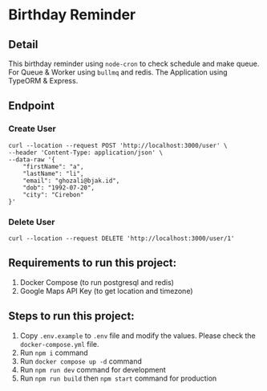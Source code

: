 # Birthday Reminder

## Detail

This birthday reminder using `node-cron` to check schedule and make queue.
For Queue & Worker using `bullmq` and redis.
The Application using TypeORM & Express.

## Endpoint

### Create User

```curl
curl --location --request POST 'http://localhost:3000/user' \
--header 'Content-Type: application/json' \
--data-raw '{
    "firstName": "a",
    "lastName": "li",
    "email": "ghozali@bjak.id",
    "dob": "1992-07-20",
    "city": "Cirebon"
}'
```

### Delete User

```curl
curl --location --request DELETE 'http://localhost:3000/user/1'
```

## Requirements to run this project:

1. Docker Compose (to run postgresql and redis)
2. Google Maps API Key (to get location and timezone)

## Steps to run this project:

1. Copy `.env.example` to `.env` file and modify the values. Please check the `docker-compose.yml` file.
2. Run `npm i` command
3. Run `docker compose up -d` command
4. Run `npm run dev` command for development
5. Run `npm run build` then `npm start` command for production
